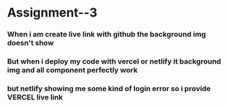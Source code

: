 # Assignment--3
### When i am create live link with github the background img doesn't show
### But when i deploy my code with vercel or netlify it background img and all component perfectly work
### but netlify showing me some kind of login error so i provide VERCEL live link
